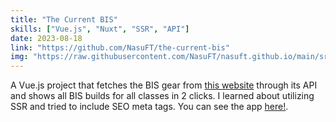 ```yaml
---
title: "The Current BIS"
skills: ["Vue.js", "Nuxt", "SSR", "API"]
date: 2023-08-18
link: "https://github.com/NasuFT/the-current-bis"
img: "https://raw.githubusercontent.com/NasuFT/nasuft.github.io/main/src/app/assets/thecurrentbis.png"
---
```


A Vue.js project that fetches the BIS gear from [this website](https://etro.gg) through its API and shows all BIS builds for all classes in 2 clicks. I learned about utilizing SSR and tried to include SEO meta tags. You can see the app [here!](https://the-current-bis.vercel.app).
